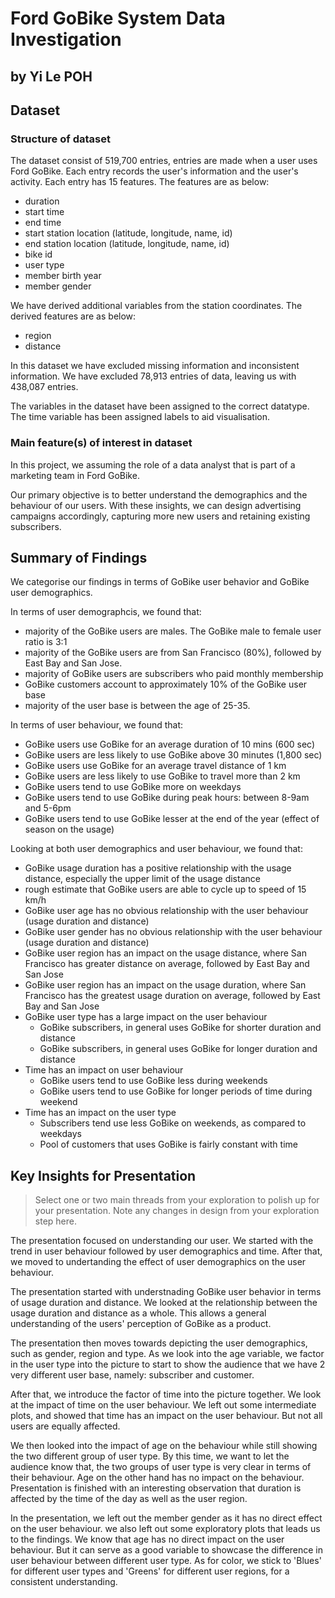 # Ford GoBike System Data Investigation
## by Yi Le POH


## Dataset

### Structure of dataset

The dataset consist of 519,700 entries, entries are made when a user uses Ford GoBike. Each entry records the user's information and the user's activity. Each entry has 15 features. The features are as below:
- duration
- start time
- end time
- start station location (latitude, longitude, name, id)
- end station location (latitude, longitude, name, id)
- bike id
- user type
- member birth year
- member gender

We have derived additional variables from the station coordinates. The derived features are as below:
- region
- distance

In this dataset we have excluded missing information and inconsistent information. We have excluded 78,913 entries of data, leaving us with 438,087 entries.

The variables in the dataset have been assigned to the correct datatype. The time variable has been assigned labels to aid visualisation.

### Main feature(s) of interest in dataset

In this project, we assuming the role of a data analyst that is part of a marketing team in Ford GoBike. 

Our primary objective is to better understand the demographics and the behaviour of our users. With these insights, we can design advertising campaigns accordingly, capturing more new users and retaining existing subscribers.


## Summary of Findings

We categorise our findings in terms of GoBike user behavior and GoBike user demographics.

In terms of user demographcis, we found that:
- majority of the GoBike users are males. The GoBike male to female user ratio is 3:1
- majority of the GoBike users are from San Francisco (80%), followed by East Bay and San Jose. 
- majority of GoBike users are subscribers who paid monthly membership
- GoBike customers account to approximately 10% of the GoBike user base
- majority of the user base is between the age of 25-35.

In terms of user behaviour, we found that:
- GoBike users use GoBike for an average duration of 10 mins (600 sec)
- GoBike users are less likely to use GoBike above 30 minutes (1,800 sec)
- GoBike users use GoBike for an average travel distance of 1 km
- GoBike users are less likely to use GoBike to travel more than 2 km
- GoBike users tend to use GoBike more on weekdays
- GoBike users tend to use GoBike during peak hours: between 8-9am and 5-6pm
- GoBike users tend to use GoBike lesser at the end of the year (effect of season on the usage)

Looking at both user demographics and user behaviour, we found that:
- GoBike usage duration has a positive relationship with the usage distance, especially the upper limit of the usage distance
- rough estimate that GoBike users are able to cycle up to speed of 15 km/h
- GoBike user age has no obvious relationship with the user behaviour (usage duration and distance)
- GoBike user gender has no obvious relationship with the user behaviour (usage duration and distance)
- GoBike user region has an impact on the usage distance, where San Francisco has greater distance on average, followed by East Bay and San Jose
- GoBike user region has an impact on the usage duration, where San Francisco has the greatest usage duration on average, followed by East Bay and San Jose
- GoBike user type has a large impact on the user behaviour
    - GoBike subscribers, in general uses GoBike for shorter duration and distance
    - GoBike subscribers, in general uses GoBike for longer duration and distance
- Time has an impact on user behaviour
    - GoBike users tend to use GoBike less during weekends
    - GoBike users tend to use GoBike for longer periods of time during weekend
- Time has an impact on the user type
    - Subscribers tend use less GoBike on weekends, as compared to weekdays
    - Pool of customers that uses GoBike is fairly constant with time


## Key Insights for Presentation
> Select one or two main threads from your exploration to polish up for your presentation. Note any changes in design from your exploration step here.

The presentation focused on understanding our user. We started with the trend in user behaviour followed by user demographics and time. After that, we moved to undertanding the effect of user demographics on the user behaviour.

The presentation started with understnading GoBike user behavior in terms of usage duration and distance. We looked at the relationship between the usage duration and distance as a whole. This allows a general understanding of the users' perception of GoBike as a product.

The presentation then moves towards depicting the user demographics, such as gender, region and type. As we look into the age variable, we factor in the user type into the picture to start to show the audience that we have 2 very different user base, namely: subscriber and customer.

After that, we introduce the factor of time into the picture together. We look at the impact of time on the user behaviour. We left out some intermediate plots, and showed that time has an impact on the user behaviour. But not all users are equally affected.

We then looked into the impact of age on the behaviour while still showing the two different group of user type. By this time, we want to let the audience know that, the two groups of user type is very clear in terms of their behaviour. Age on the other hand has no impact on the behaviour. Presentation is finished with an interesting observation that duration is affected by the time of the day as well as the user region.

In the presentation, we left out the member gender as it has no direct effect on the user behaviour. we also left out some exploratory plots that leads us to the findings. We know that age has no direct impact on the user behaviour. But it can serve as a good variable to showcase the difference in user behaviour between different user type.
As for color, we stick to 'Blues' for different user types and 'Greens' for different user regions, for a consistent understanding. 